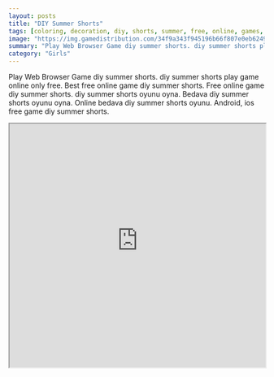 ```yaml
---
layout: posts
title: "DIY Summer Shorts"
tags: [coloring, decoration, diy, shorts, summer, free, online, games, oyna, game, free, games, play, play, games]
image: "https://img.gamedistribution.com/34f9a343f945196b66f807e0eb6249fd.jpg"
summary: "Play Web Browser Game diy summer shorts. diy summer shorts play game online only free. Best free online game diy summer shorts. Free online game diy summer shorts. diy summer shorts oyunu oyna. Bedava diy summer shorts oyunu oyna. Online bedava diy summer shorts oyunu. Android, ios free game diy summer shorts."
category: "Girls"
---
```


Play Web Browser Game diy summer shorts. diy summer shorts play game online only free. Best free online game diy summer shorts. Free online game diy summer shorts. diy summer shorts oyunu oyna. Bedava diy summer shorts oyunu oyna. Online bedava diy summer shorts oyunu. Android, ios free game diy summer shorts.

<iframe width="100%" height="480px;" src="https://flash.gamedistribution.com?game=34f9a343f945196b66f807e0eb6249fd"></iframe>